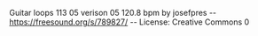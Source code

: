 Guitar loops 113 05 verison 05 120.8 bpm by josefpres -- https://freesound.org/s/789827/ -- License: Creative Commons 0